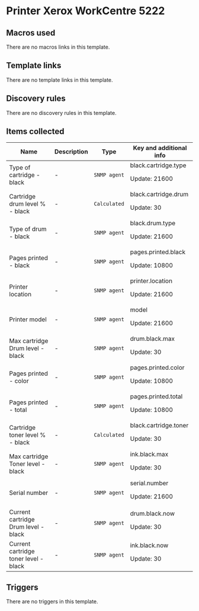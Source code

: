 # Printer Xerox WorkCentre 5222

## Macros used

There are no macros links in this template.

## Template links

There are no template links in this template.

## Discovery rules

There are no discovery rules in this template.

## Items collected

|Name|Description|Type|Key and additional info|
|----|-----------|----|----|
|Type of cartridge - black|<p>-</p>|`SNMP agent`|black.cartridge.type<p>Update: 21600</p>|
|Cartridge drum level % - black|<p>-</p>|`Calculated`|black.cartridge.drum<p>Update: 30</p>|
|Type of drum - black|<p>-</p>|`SNMP agent`|black.drum.type<p>Update: 21600</p>|
|Pages printed - black|<p>-</p>|`SNMP agent`|pages.printed.black<p>Update: 10800</p>|
|Printer location|<p>-</p>|`SNMP agent`|printer.location<p>Update: 21600</p>|
|Printer model|<p>-</p>|`SNMP agent`|model<p>Update: 21600</p>|
|Max cartridge Drum level - black|<p>-</p>|`SNMP agent`|drum.black.max<p>Update: 30</p>|
|Pages printed - color|<p>-</p>|`SNMP agent`|pages.printed.color<p>Update: 10800</p>|
|Pages printed - total|<p>-</p>|`SNMP agent`|pages.printed.total<p>Update: 10800</p>|
|Cartridge toner level % - black|<p>-</p>|`Calculated`|black.cartridge.toner<p>Update: 30</p>|
|Max cartridge Toner level - black|<p>-</p>|`SNMP agent`|ink.black.max<p>Update: 30</p>|
|Serial number|<p>-</p>|`SNMP agent`|serial.number<p>Update: 21600</p>|
|Current cartridge Drum level - black|<p>-</p>|`SNMP agent`|drum.black.now<p>Update: 30</p>|
|Current cartridge toner level - black|<p>-</p>|`SNMP agent`|ink.black.now<p>Update: 30</p>|
## Triggers

There are no triggers in this template.

